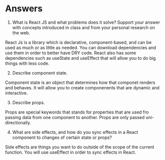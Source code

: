 # Answers

1. What is React JS and what problems does it solve? Support your answer with concepts introduced in class and from your personal research on the web.

React Js is a library which is declarative, component-based, and can be used as much or as little as needed. You can download dependencies and use them in order to better have DRY code. React also has some dependencies such as useState and useEffect that will allow you to do big things with less code.

2. Describe component state.

Component state is an object that determines how that componet renders and behaves. It will allow you to create componenents that are dynamic and interactive.

3. Describe props.

 Props are special keywords that stands for properties that are used fro passing data from one component to another. Props are only passed uni-directionally.

4. What are side effects, and how do you sync effects in a React component to changes of certain state or props?


Side effects are things you want to do outside of the scope of the current function. You will use useEffect in order to sync effects in React.